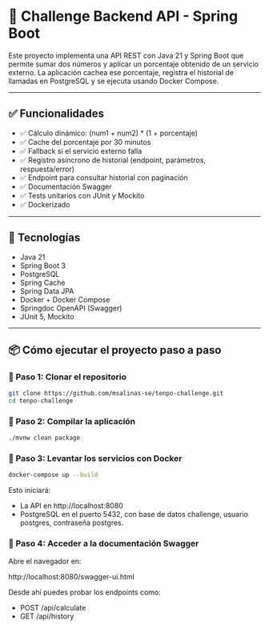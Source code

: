 # 🚀 Challenge Backend API - Spring Boot

Este proyecto implementa una API REST con Java 21 y Spring Boot que permite sumar dos números y aplicar un porcentaje obtenido de un servicio externo. La aplicación cachea ese porcentaje, registra el historial de llamadas en PostgreSQL y se ejecuta usando Docker Compose.

---

## ✅ Funcionalidades

- ✅ Cálculo dinámico: (num1 + num2) * (1 + porcentaje)
- ✅ Cache del porcentaje por 30 minutos
- ✅ Fallback si el servicio externo falla
- ✅ Registro asíncrono de historial (endpoint, parámetros, respuesta/error)
- ✅ Endpoint para consultar historial con paginación
- ✅ Documentación Swagger
- ✅ Tests unitarios con JUnit y Mockito
- ✅ Dockerizado

---

## 🧰 Tecnologías

- Java 21
- Spring Boot 3
- PostgreSQL
- Spring Cache
- Spring Data JPA
- Docker + Docker Compose
- Springdoc OpenAPI (Swagger)
- JUnit 5, Mockito

---

## 📦 Cómo ejecutar el proyecto paso a paso

### 🔹 Paso 1: Clonar el repositorio

```bash
git clone https://github.com/msalinas-se/tenpo-challenge.git
cd tenpo-challenge
```

### 🔹 Paso 2: Compilar la aplicación

```bash
./mvnw clean package
```

### 🔹 Paso 3: Levantar los servicios con Docker

```bash
docker-compose up --build
```

Esto iniciará:
- La API en http://localhost:8080
- PostgreSQL en el puerto 5432, con base de datos challenge, usuario postgres, contraseña postgres.

### 🔹 Paso 4: Acceder a la documentación Swagger

Abre el navegador en:

http://localhost:8080/swagger-ui.html

Desde ahí puedes probar los endpoints como:
- POST /api/calculate
- GET /api/history


